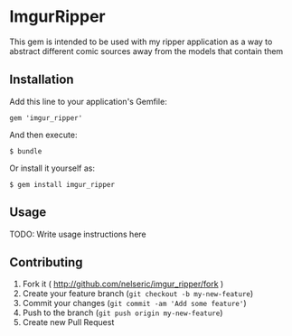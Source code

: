 # ImgurRipper

This gem is intended to be used with my ripper application as a way to abstract different comic sources away from the models that contain them

## Installation

Add this line to your application's Gemfile:

    gem 'imgur_ripper'

And then execute:

    $ bundle

Or install it yourself as:

    $ gem install imgur_ripper

## Usage

TODO: Write usage instructions here

## Contributing

1. Fork it ( http://github.com/nelseric/imgur_ripper/fork )
2. Create your feature branch (`git checkout -b my-new-feature`)
3. Commit your changes (`git commit -am 'Add some feature'`)
4. Push to the branch (`git push origin my-new-feature`)
5. Create new Pull Request
